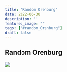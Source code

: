 ```yaml
---
title: "Random Orenburg"
date: 2022-06-30
description: ''
featured_image: ""
tags: ["#random_Orenburg"]
draft: false
---
```


## Random Orenburg

![](/images/photo1690516390.jpeg)
